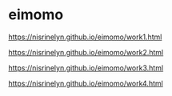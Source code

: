 # eimomo

https://nisrinelyn.github.io/eimomo/work1.html

https://nisrinelyn.github.io/eimomo/work2.html

https://nisrinelyn.github.io/eimomo/work3.html

https://nisrinelyn.github.io/eimomo/work4.html
